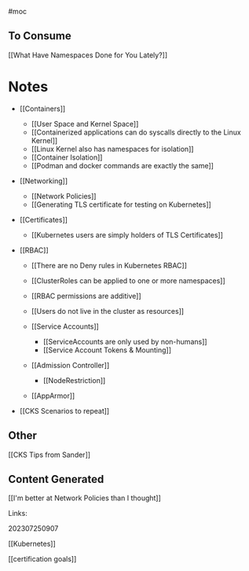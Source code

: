 #moc 

## To Consume

[[What Have Namespaces Done for You Lately?]]

# Notes

- [[Containers]]
	- [[User Space and Kernel Space]]
	- [[Containerized applications can do syscalls directly to the Linux Kernel]]
	- [[Linux Kernel also has namespaces for isolation]]
	- [[Container Isolation]]
	- [[Podman and docker commands are exactly the same]]
- [[Networking]]
	- [[Network Policies]]
	- [[Generating TLS certificate for testing on Kubernetes]]
- [[Certificates]]
	- [[Kubernetes users are simply holders of TLS Certificates]]
- [[RBAC]]
	- [[There are no Deny rules in Kubernetes RBAC]]
	- [[ClusterRoles can be applied to one or more namespaces]]
	- [[RBAC permissions are additive]]
	- [[Users do not live in the cluster as resources]]
	
	- [[Service Accounts]]
		- [[ServiceAccounts are only used by non-humans]]
		- [[Service Account Tokens & Mounting]]
		
	- [[Admission Controller]]
		- [[NodeRestriction]]
	- [[AppArmor]]


- [[CKS Scenarios to repeat]]
## Other

[[CKS Tips from Sander]]

## Content Generated

[[I'm better at Network Policies than I thought]]


Links:

202307250907

[[Kubernetes]]

[[certification goals]]
